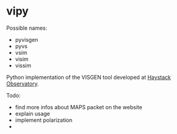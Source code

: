 # vipy

Possible names:
* pyvisgen
* pyvs
* vsim
* visim
* vissim

Python implementation of the VISGEN tool developed at [Haystack Observatory](https://www.haystack.mit.edu/astronomy/).

Todo:
* find more infos about MAPS packet on the website
* explain usage
* implement polarization
* 
